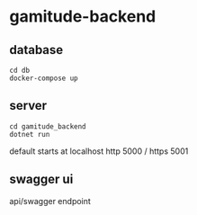 # gamitude-backend
## database   
```
cd db  
docker-compose up
```
## server  
```
cd gamitude_backend  
dotnet run  
```
default starts at localhost http 5000 / https 5001  
## swagger ui
api/swagger endpoint  